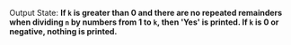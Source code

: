 Output State: **If `k` is greater than 0 and there are no repeated remainders when dividing `n` by numbers from 1 to `k`, then 'Yes' is printed. If `k` is 0 or negative, nothing is printed.**
